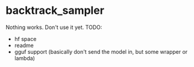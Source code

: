 # backtrack_sampler

Nothing works. Don't use it yet.
TODO:
- hf space
- readme
- gguf support (basically don't send the model in, but some wrapper or lambda)